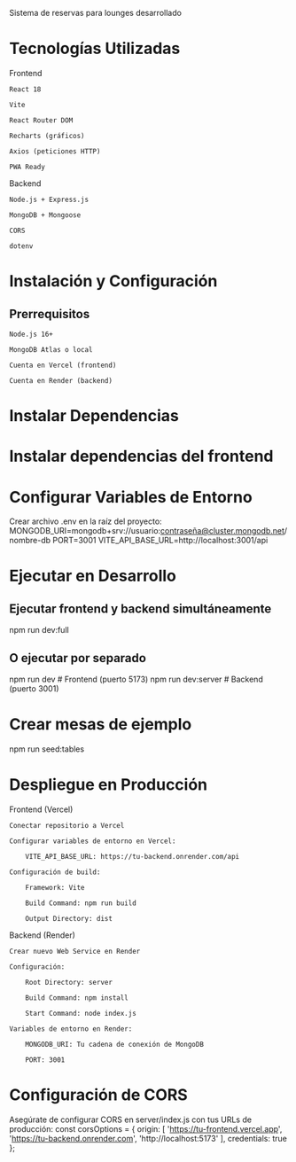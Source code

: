 Sistema  de reservas para lounges  desarrollado 
# Tecnologías Utilizadas
Frontend

    React 18

    Vite

    React Router DOM

    Recharts (gráficos)

    Axios (peticiones HTTP)

    PWA Ready

Backend

    Node.js + Express.js

    MongoDB + Mongoose

    CORS

    dotenv

 # Instalación y Configuración
 ## Prerrequisitos

    Node.js 16+

    MongoDB Atlas o local

    Cuenta en Vercel (frontend)

    Cuenta en Render (backend)
# Instalar Dependencias
# Instalar dependencias del frontend 
# Configurar Variables de Entorno
Crear archivo .env en la raíz del proyecto:
MONGODB_URI=mongodb+srv://usuario:contraseña@cluster.mongodb.net/nombre-db
PORT=3001
VITE_API_BASE_URL=http://localhost:3001/api
# Ejecutar en Desarrollo

## Ejecutar frontend y backend simultáneamente
npm run dev:full

## O ejecutar por separado
npm run dev          # Frontend (puerto 5173)
npm run dev:server   # Backend (puerto 3001)
# Crear mesas de ejemplo
npm run seed:tables
# Despliegue en Producción
Frontend (Vercel)

    Conectar repositorio a Vercel

    Configurar variables de entorno en Vercel:

        VITE_API_BASE_URL: https://tu-backend.onrender.com/api

    Configuración de build:

        Framework: Vite

        Build Command: npm run build

        Output Directory: dist
Backend (Render)

    Crear nuevo Web Service en Render

    Configuración:

        Root Directory: server

        Build Command: npm install

        Start Command: node index.js

    Variables de entorno en Render:

        MONGODB_URI: Tu cadena de conexión de MongoDB

        PORT: 3001
# Configuración de CORS
Asegúrate de configurar CORS en server/index.js con tus URLs de producción:
const corsOptions = {
  origin: [
    'https://tu-frontend.vercel.app',
    'https://tu-backend.onrender.com',
    'http://localhost:5173'
  ],
  credentials: true
};
